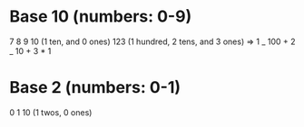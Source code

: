# Base 10 (numbers: 0-9)

7
8
9
10 (1 ten, and 0 ones)
123 (1 hundred, 2 tens, and 3 ones) => 1 _ 100 + 2 _ 10 + 3 \* 1

# Base 2 (numbers: 0-1)

0
1
10 (1 twos, 0 ones)

